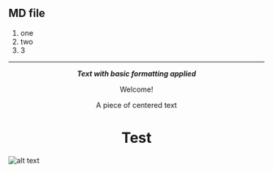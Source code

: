 ## MD file 

1. one
1. two
1. 3

----
***<p style="text-align: center;">Text with basic formatting applied</p>***
<center>Welcome!</center>
<p style="text-align: center;">A piece of centered text</p>

<h1 style="text-align: center;">Test</h1>

![alt text](https://markdown.land/wp-content/uploads/2021/06/markdown-512px.png "Our logo")


